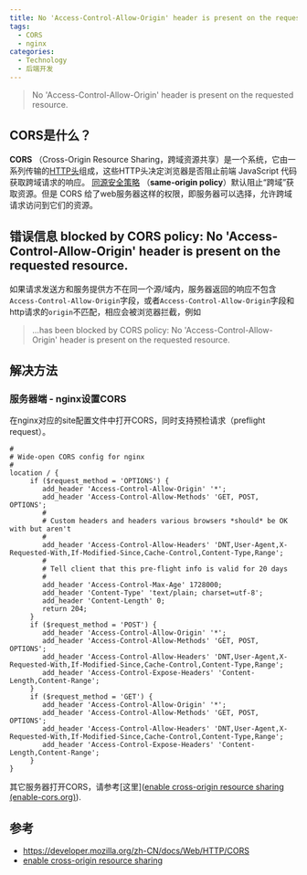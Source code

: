 ```yaml
---
title: No 'Access-Control-Allow-Origin' header is present on the requested resource.
tags: 
  - CORS
  - nginx
categories: 
  - Technology
  - 后端开发
---
```


> No 'Access-Control-Allow-Origin' header is present on the requested resource. 

## CORS是什么？ 
**CORS** （Cross-Origin Resource Sharing，跨域资源共享）是一个系统，它由一系列传输的[HTTP头](https://developer.mozilla.org/zh-CN/docs/Glossary/HTTP_header)组成，这些HTTP头决定浏览器是否阻止前端 JavaScript 代码获取跨域请求的响应。
[同源安全策略](https://developer.mozilla.org/zh-CN/docs/Web/Security/Same-origin_policy) （**same-origin policy**）默认阻止“跨域”获取资源。但是 CORS 给了web服务器这样的权限，即服务器可以选择，允许跨域请求访问到它们的资源。

## 错误信息 blocked by CORS policy: No 'Access-Control-Allow-Origin' header is present on the requested resource.
如果请求发送方和服务提供方不在同一个源/域内，服务器返回的响应不包含```Access-Control-Allow-Origin```字段，或者```Access-Control-Allow-Origin```字段和http请求的```origin```不匹配，相应会被浏览器拦截，例如
> ...has been blocked by CORS policy: No 'Access-Control-Allow-Origin' header is present on the requested resource.

## 解决方法
### 服务器端 - nginx设置CORS
在nginx对应的site配置文件中打开CORS，同时支持预检请求（preflight request）。

```
#
# Wide-open CORS config for nginx
#
location / {
     if ($request_method = 'OPTIONS') {
        add_header 'Access-Control-Allow-Origin' '*';
        add_header 'Access-Control-Allow-Methods' 'GET, POST, OPTIONS';
        #
        # Custom headers and headers various browsers *should* be OK with but aren't
        #
        add_header 'Access-Control-Allow-Headers' 'DNT,User-Agent,X-Requested-With,If-Modified-Since,Cache-Control,Content-Type,Range';
        #
        # Tell client that this pre-flight info is valid for 20 days
        #
        add_header 'Access-Control-Max-Age' 1728000;
        add_header 'Content-Type' 'text/plain; charset=utf-8';
        add_header 'Content-Length' 0;
        return 204;
     }
     if ($request_method = 'POST') {
        add_header 'Access-Control-Allow-Origin' '*';
        add_header 'Access-Control-Allow-Methods' 'GET, POST, OPTIONS';
        add_header 'Access-Control-Allow-Headers' 'DNT,User-Agent,X-Requested-With,If-Modified-Since,Cache-Control,Content-Type,Range';
        add_header 'Access-Control-Expose-Headers' 'Content-Length,Content-Range';
     }
     if ($request_method = 'GET') {
        add_header 'Access-Control-Allow-Origin' '*';
        add_header 'Access-Control-Allow-Methods' 'GET, POST, OPTIONS';
        add_header 'Access-Control-Allow-Headers' 'DNT,User-Agent,X-Requested-With,If-Modified-Since,Cache-Control,Content-Type,Range';
        add_header 'Access-Control-Expose-Headers' 'Content-Length,Content-Range';
     }
}
```

其它服务器打开CORS，请参考[这里]([enable cross-origin resource sharing (enable-cors.org)](https://enable-cors.org/server.html)). 

## 参考
- https://developer.mozilla.org/zh-CN/docs/Web/HTTP/CORS
- [enable cross-origin resource sharing](https://enable-cors.org/server_nginx.html)

